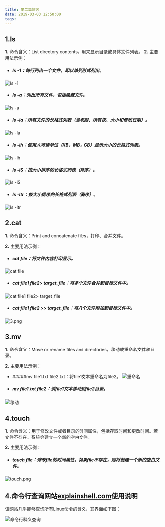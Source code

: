 ```yaml
---
title: 第二篇博客
date: 2019-03-03 12:50:00
tags:
---
```

## 1.ls
**1.** 命令含义：List directory contents，用来显示目录或具体文件列表。
**2.** 主要用法示例：
* ##### ls -1：每行列出一个文件，即以单列形式列出。

![ls -1](https://upload-images.jianshu.io/upload_images/2124235-50c169842c9d102d.png?imageMogr2/auto-orient/strip%7CimageView2/2/w/1240)

* ##### ls -a：列出所有文件，包括隐藏文件。

![ls -a](https://upload-images.jianshu.io/upload_images/2124235-72ea8b0413561cef.png?imageMogr2/auto-orient/strip%7CimageView2/2/w/1240)

* ##### ls -la：所有文件的长格式列表（含权限、所有权、大小和修改日期）。

![ls -la](https://upload-images.jianshu.io/upload_images/2124235-b6ce0960aad21392.png?imageMogr2/auto-orient/strip%7CimageView2/2/w/1240)
* ##### ls -lh：使用人可读单位（KB，MB，GB）显示大小的长格式列表。

![ls -lh](https://upload-images.jianshu.io/upload_images/2124235-3bb84db6268d21a2.png?imageMogr2/auto-orient/strip%7CimageView2/2/w/1240)
* ##### ls -lS：按大小排序的长格式列表（降序）。

![ls -lS](https://upload-images.jianshu.io/upload_images/2124235-5205e16be253a0da.png?imageMogr2/auto-orient/strip%7CimageView2/2/w/1240)
* ##### ls -ltr：按大小排序的长格式列表（降序）。

![ls -ltr](https://upload-images.jianshu.io/upload_images/2124235-509f7bbb0e4a5ae5.png?imageMogr2/auto-orient/strip%7CimageView2/2/w/1240)
## 2.cat
**1.** 命令含义：Print and concatenate files，打印、合并文件。

**2.** 主要用法示例：
* ##### cat file：将文件内容打印显示。
![cat file](https://upload-images.jianshu.io/upload_images/2124235-2d25ef4785108cca.png?imageMogr2/auto-orient/strip%7CimageView2/2/w/1240)

* ##### cat file1 file2> target_file：将多个文件合并到目标文件中。

![cat file1 file2> target_file](https://upload-images.jianshu.io/upload_images/2124235-b4d27ab7600d4541.png?imageMogr2/auto-orient/strip%7CimageView2/2/w/1240)
* ##### cat file1 file2 >> target_file：将几个文件附加到目标文件中。
![3.png](https://upload-images.jianshu.io/upload_images/2124235-adf54fe154dfcb6f.png?imageMogr2/auto-orient/strip%7CimageView2/2/w/1240)
## 3.mv

**1.** 命令含义：Move or rename files and directories，移动或重命名文件和目录。

**2.** 主要用法示例：
* #####mv file1.txt file2.txt：将file1文本重命名为file2。
![重命名](https://upload-images.jianshu.io/upload_images/2124235-e7b6d29e97b29bac.png?imageMogr2/auto-orient/strip%7CimageView2/2/w/1240)

* ##### mv file1.txt file2：讲file1文本移动到file2目录。
![移动](https://upload-images.jianshu.io/upload_images/2124235-673cdb3c2f288f9c.png?imageMogr2/auto-orient/strip%7CimageView2/2/w/1240)

## 4.touch
**1.** 命令含义：用于修改文件或者目录的时间属性，包括存取时间和更改时间。若文件不存在，系统会建立一个新的空白文件。

**2.** 主要用法示例：
* ##### touch file：修改file的时间属性，如果file不存在，则将创建一个新的空白文件。
![touch.png](https://upload-images.jianshu.io/upload_images/2124235-b9ca11a05159bb0b.png?imageMogr2/auto-orient/strip%7CimageView2/2/w/1240)

## 4.命令行查询网站[explainshell.com](https://explainshell.com/explain?cmd=ls+-lrt)使用说明

该网站几乎能够查询所有Linux命令的含义，其界面如下图：

![命令行释义查询](https://upload-images.jianshu.io/upload_images/2124235-375b88e142e77db8.png?imageMogr2/auto-orient/strip%7CimageView2/2/w/1240)



